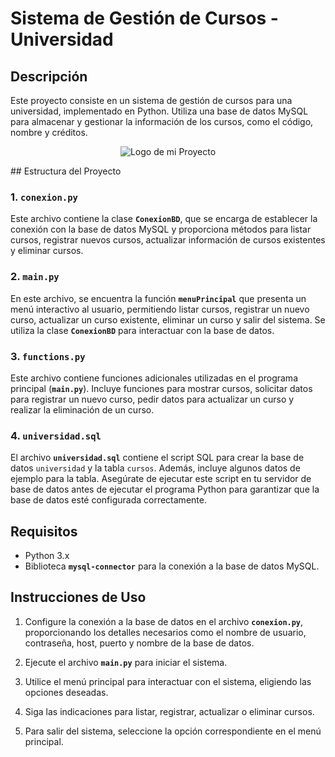 # Sistema de Gestión de Cursos - Universidad

## Descripción
Este proyecto consiste en un sistema de gestión de cursos para una universidad, implementado en Python. Utiliza una base de datos MySQL para almacenar y gestionar la información de los cursos, como el código, nombre y créditos.
<p align="center">
  <img src="https://github.com/tu-usuario/tu-repositorio/raw/main/logo.png" alt="Logo de mi Proyecto">
</p>
## Estructura del Proyecto

### 1. `conexion.py`
Este archivo contiene la clase **`ConexionBD`**, que se encarga de establecer la conexión con la base de datos MySQL y proporciona métodos para listar cursos, registrar nuevos cursos, actualizar información de cursos existentes y eliminar cursos.

### 2. `main.py`
En este archivo, se encuentra la función **`menuPrincipal`** que presenta un menú interactivo al usuario, permitiendo listar cursos, registrar un nuevo curso, actualizar un curso existente, eliminar un curso y salir del sistema. Se utiliza la clase **`ConexionBD`** para interactuar con la base de datos.

### 3. `functions.py`
Este archivo contiene funciones adicionales utilizadas en el programa principal (**`main.py`**). Incluye funciones para mostrar cursos, solicitar datos para registrar un nuevo curso, pedir datos para actualizar un curso y realizar la eliminación de un curso.

### 4. `universidad.sql`
El archivo **`universidad.sql`** contiene el script SQL para crear la base de datos `universidad` y la tabla `cursos`. Además, incluye algunos datos de ejemplo para la tabla. Asegúrate de ejecutar este script en tu servidor de base de datos antes de ejecutar el programa Python para garantizar que la base de datos esté configurada correctamente.

## Requisitos
- Python 3.x
- Biblioteca **`mysql-connector`** para la conexión a la base de datos MySQL.

## Instrucciones de Uso
1. Configure la conexión a la base de datos en el archivo **`conexion.py`**, proporcionando los detalles necesarios como el nombre de usuario, contraseña, host, puerto y nombre de la base de datos.

2. Ejecute el archivo **`main.py`** para iniciar el sistema.

3. Utilice el menú principal para interactuar con el sistema, eligiendo las opciones deseadas.

4. Siga las indicaciones para listar, registrar, actualizar o eliminar cursos.

5. Para salir del sistema, seleccione la opción correspondiente en el menú principal.
